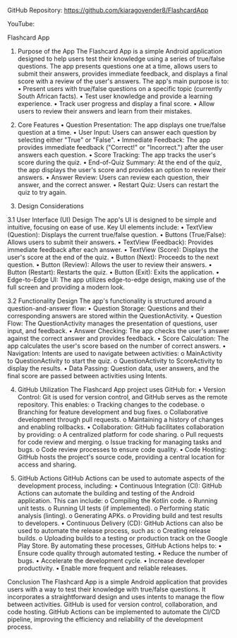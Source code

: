 GitHub Repository:
https://github.com/kiaragovender8/FlashcardApp

YouTube:



Flashcard App
1. Purpose of the App
The Flashcard App is a simple Android application designed to help users test their knowledge using a series of true/false questions. The app presents questions one at a time, allows users to submit their answers, provides immediate feedback, and displays a final score with a review of the user's answers.
The app's main purpose is to:
•	Present users with true/false questions on a specific topic (currently South African facts).
•	Test user knowledge and provide a learning experience.
•	Track user progress and display a final score.
•	Allow users to review their answers and learn from their mistakes.

2. Core Features
•	Question Presentation: The app displays one true/false question at a time.
•	User Input: Users can answer each question by selecting either "True" or "False".
•	Immediate Feedback: The app provides immediate feedback ("Correct!" or "Incorrect.") after the user answers each question.
•	Score Tracking: The app tracks the user's score during the quiz.
•	End-of-Quiz Summary: At the end of the quiz, the app displays the user's score and provides an option to review their answers.
•	Answer Review: Users can review each question, their answer, and the correct answer.
•	Restart Quiz: Users can restart the quiz to try again.

3. Design Considerations
   
3.1 User Interface (UI) Design
The app's UI is designed to be simple and intuitive, focusing on ease of use. Key UI elements include:
•	TextView (Question): Displays the current true/false question.
•	Buttons (True/False): Allows users to submit their answers.
•	TextView (Feedback): Provides immediate feedback after each answer.
•	TextView (Score): Displays the user's score at the end of the quiz.
•	Button (Next): Proceeds to the next question.
•	Button (Review): Allows the user to review their answers.
•	Button (Restart): Restarts the quiz.
•	Button (Exit): Exits the application.
•	Edge-to-Edge UI: The app utilizes edge-to-edge design, making use of the full screen and providing a modern look.

3.2 Functionality Design
The app's functionality is structured around a question-and-answer flow:
•	Question Storage: Questions and their corresponding answers are stored within the QuestionActivity.
•	Question Flow: The QuestionActivity manages the presentation of questions, user input, and feedback.
•	Answer Checking: The app checks the user's answer against the correct answer and provides feedback.
•	Score Calculation: The app calculates the user's score based on the number of correct answers.
•	Navigation: Intents are used to navigate between activities:
o	MainActivity to QuestionActivity to start the quiz.
o	QuestionActivity to ScoreActivity to display the results.
•	Data Passing: Question data, user answers, and the final score are passed between activities using Intents.

4. GitHub Utilization
The Flashcard App project uses GitHub for:
•	Version Control: Git is used for version control, and GitHub serves as the remote repository. This enables:
o	Tracking changes to the codebase.
o	Branching for feature development and bug fixes.
o	Collaborative development through pull requests.
o	Maintaining a history of changes and enabling rollbacks.
•	Collaboration: GitHub facilitates collaboration by providing:
o	A centralized platform for code sharing.
o	Pull requests for code review and merging.
o	Issue tracking for managing tasks and bugs.
o	Code review processes to ensure code quality.
•	Code Hosting: GitHub hosts the project's source code, providing a central location for access and sharing.

5. GitHub Actions
GitHub Actions can be used to automate aspects of the development process, including:
•	Continuous Integration (CI): GitHub Actions can automate the building and testing of the Android application. This can include:
o	Compiling the Kotlin code.
o	Running unit tests.
o	Running UI tests (if implemented).
o	Performing static analysis (linting).
o	Generating APKs.
o	Providing build and test results to developers.
•	Continuous Delivery (CD): GitHub Actions can also be used to automate the release process, such as:
o	Creating release builds.
o	Uploading builds to a testing or production track on the Google Play Store.
By automating these processes, GitHub Actions helps to:
•	Ensure code quality through automated testing.
•	Reduce the number of bugs.
•	Accelerate the development cycle.
•	Increase developer productivity.
•	Enable more frequent and reliable releases.

Conclusion
The Flashcard App is a simple Android application that provides users with a way to test their knowledge with true/false questions. It incorporates a straightforward design and uses intents to manage the flow between activities.
GitHub is used for version control, collaboration, and code hosting. GitHub Actions can be implemented to automate the CI/CD pipeline, improving the efficiency and reliability of the development process.












